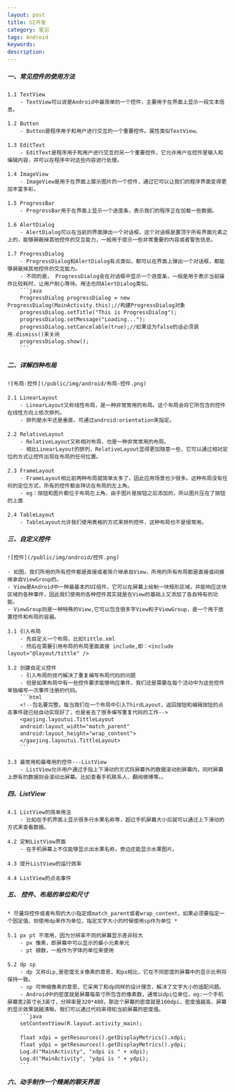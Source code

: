 ```yaml
---
layout: post
title: UI开发
category: 笔记
tags: Android
keywords: 
description: 
---
```


##### 一、常见控件的使用方法

    1.1 TextView
        - TextView可以说是Android中最简单的一个控件，主要用于在界面上显示一段文本信息。

    1.2 Button
        - Button是程序用于和用户进行交互的一个重要控件。属性类似TextView。

    1.3 EditText
        - EditText是程序用于和用户进行交互的另一个重要控件，它允许用户在控件里输入和编辑内容，并可以在程序中对这些内容进行处理。

    1.4 ImageView
        - ImageView是用于在界面上展示图片的一个控件，通过它可以让我们的程序界面变得更加丰富多彩。

    1.5 ProgressBar
        - ProgressBar用于在界面上显示一个进度条，表示我们的程序正在加载一些数据。

    1.6 AlertDialog
        - AlertDialog可以在当前的界面弹出一个对话框，这个对话框是置顶于所有界面元素之上的，能够屏蔽掉其他控件的交互能力，一般用于提示一些非常重要的内容或者警告信息。

    1.7 ProgressDialog
        - ProgressDialog和AlertDialog有点类似，都可以在界面上弹出一个对话框，都能够屏蔽掉其他控件的交互能力。
        - 不同的是， ProgressDialog会在对话框中显示一个进度条，一般是用于表示当前操作比较耗时，让用户耐心等待。用法也同AlertDialog类似。
        ```java
        ProgressDialog progressDialog = new ProgressDialog(MainActivity.this);//构建ProgressDialog对象
        progressDialog.setTitle("This is ProgressDialog");
        progressDialog.setMessage("Loading...");
        progressDialog.setCancelable(true);//如果设为false的话必须调用.dismiss()来关闭
        progressDialog.show();
        ```

##### 二、详解四种布局
    ![布局-控件](/public/img/android/布局-控件.png)

    2.1 LinearLayout
        - LinearLayout又称线性布局，是一种非常常用的布局。这个布局会将它所包含的控件在线性方向上依次排列。
        - 排列是水平还是垂直，可通过android:orientation来指定。

    2.2 RelativeLayout
        - RelativeLayout又称相对布局，也是一种非常常用的布局。
        - 相比LinearLayout的排列，RelativeLayout显得更加随意一些，它可以通过相对定位的方式让控件出现在布局的任何位置。

    2.3 FrameLayout
        - FrameLayout相比前两种布局就简单太多了，因此应用场景也少很多。这种布局没有任何的定位方式，所有的控件都会拜访在布局的左上角。
        - eg：按钮和图片都位于布局左上角，由于图片是按钮之后添加的，所以图片压在了按钮的上面

    2.4 TableLayout
        - TableLayout允许我们使用表格的方式来排列控件，这种布局也不是很常用。


##### 三、自定义控件
    ![控件](/public/img/android/控件.png)

    - 如图，我们所用的所有控件都是直接或者简介继承自View，所用的所有布局都是直接或间接继承自ViewGroup的。
    - View是Android中一种最基本的UI组件，它可以在屏幕上绘制一块矩形区域，并能响应这块区域的各种事件，因此我们使用的各种控件其实就是在View的基础上又添加了各自特有的功能。
    - ViewGroup则是一种特殊的View,它可以包含很多字View和子ViewGroup，是一个用于放置控件和布局的容器。

    3.1 引入布局
        - 先自定义一个布局，比如tittle.xml
        - 然后在需要引用布局的布局里面直接 include,即：<include layout="@layout/tittle" />

    3.2 创建自定义控件
        - 引入布局的技巧解决了重复编写布局代码的问题
        - 但是如果布局中有一些控件要求能够响应事件，我们还是需要在每个活动中为这些控件单独编写一次事件注册的代码。
        ```html
        <!--包名要完整。每当我们在一个布局中引入ThirdLayout，返回按钮和编辑按钮的点击事件就已经自动实现好了，也是省去了很多编写重复代码的工作-->
        <gaojing.layoutui.TittleLayout
        android:layout_width="match_parent"
        android:layout_height="wrap_content">
        </gaojing.layoutui.TittleLayout>
        ```

    3.3 最常用和最难用的控件---ListView
        - ListView允许用户通过手指上下滑动的方式将屏幕外的数据滚动到屏幕内，同时屏幕上原有的数据则会滚动出屏幕。比如查看手机联系人、翻阅微博等。。

##### 四、ListView

    4.1 ListView的简单用法
        - 比如在手机界面上显示很多行水果名称等，超过手机屏幕大小后就可以通过上下滑动的方式来查看数据。

    4.2 定制ListView界面
        - 在手机屏幕上不仅能够显示出水果名称，旁边还能显示水果图片。

    4.3 提升ListView的运行效率

    4.4 ListView的点击事件

##### 五、 控件、布局的单位和尺寸
    * 尽量将控件或者布局的大小指定成match_parent或者wrap_content，如果必须要指定一个固定值，则使用dp来作为单位，指定文字大小的时候使用sp作为单位 *

    5.1 px pt 不常用，因为分辨率不同的屏幕显示差异较大
        - px 像素，即屏幕中可以显示的最小元素单元
        - pt 磅数，一般作为字体的单位来使用

    5.2 dp sp
        - dp 又称dip,是密度无关像素的意思，和px相比，它在不同密度的屏幕中的显示比例将保持一致。
        - sp 可伸缩像素的意思，它采用了和dp同样的设计理念，解决了文字大小的适配问题。
        - Android中的密度就是屏幕每英寸所包含的像素数，通常以dpi位单位，eg:一个手机屏幕宽2英寸长3英寸，分辨率是320*480，那这个屏幕的密度就是160dpi，密度值越高，屏幕的显示效果就越清晰。我们可以通过代码来得知当前屏幕的密度值。
        ```java
        setContentView(R.layout.activity_main);

        float xdpi = getResources().getDisplayMetrics().xdpi;
        float ydpi = getResources().getDisplayMetrics().ydpi;
        Log.d("MainActivity", "xdpi is " + xdpi);
        Log.d("MainActivity", "ydpi is " + ydpi);
        ```

##### 六、动手制作一个精美的聊天界面






